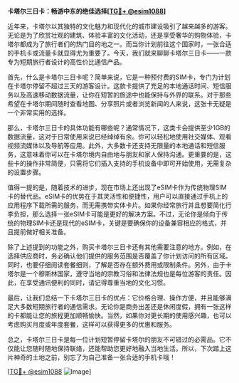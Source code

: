 **卡塔尔三日卡：畅游中东的绝佳选择[[TG💪+ @esim1088](https://t.me/s/esim1088)]**

近年来，卡塔尔以其独特的文化魅力和现代化的城市建设吸引了越来越多的游客。无论是为了欣赏壮观的建筑、体验丰富的文化活动，还是享受奢华的购物体验，卡塔尔都成为了旅行者们的热门目的地之一。而当你计划前往这个国家时，一张合适的手机卡或流量卡就显得尤为重要了。今天，我们就来聊聊卡塔尔三日卡——一款专为短期旅行者设计的高性价比通信产品。

首先，什么是卡塔尔三日卡呢？简单来说，它是一种预付费的SIM卡，专门为计划在卡塔尔停留不超过三天的游客设计。这款卡提供了充足的本地通话时间、短信服务以及高速移动数据流量，让你在短暂的旅途中也能保持与外界的联系。对于那些希望在卡塔尔期间随时查看地图、分享照片或者浏览新闻的人来说，这张卡无疑是一个非常实用的选择。

那么，卡塔尔三日卡的具体功能有哪些呢？通常情况下，这类卡会提供至少1GB的数据流量，这对于日常使用来说已经绰绰有余。你可以轻松地使用社交媒体、观看视频流媒体以及导航等应用。此外，大多数卡还支持无限量的本地通话和短信服务，这意味着你可以在卡塔尔境内自由地与朋友和家人保持沟通。更重要的是，这些卡的操作非常简便，只需将它们插入支持的手机设备中即可开始使用，无需复杂的设置步骤。

值得一提的是，随着技术的进步，现在市场上还出现了eSIM卡作为传统物理SIM卡的替代品。eSIM卡的优势在于其灵活性和便捷性，用户可以直接通过手机上的应用程序下载所需的服务，而无需携带实体卡片。如果你经常旅行并且想要简化行李负担，那么选择一张eSIM卡可能是更好的解决方案。不过，无论你是倾向于传统的物理SIM卡还是现代的eSIM卡，关键是要确保你的设备兼容相应的格式，并且提前做好相关准备。

除了上述提到的功能之外，购买卡塔尔三日卡还有其他需要注意的地方。例如，在选择供应商时，务必确认他们提供的服务范围是否覆盖了你计划访问的所有区域。同时，也要仔细阅读套餐细则，了解是否存在额外费用或限制条件。另外，由于卡塔尔是一个穆斯林国家，遵守当地的宗教习俗和法律法规也是每位游客的责任。因此，在享受通讯便利的同时，请记得尊重当地的文化习惯。

最后，让我们总结一下卡塔尔三日卡的优点：它价格合理、操作方便，并且能够满足大多数短期旅行者的通信需求。无论你是商务出差还是休闲度假，拥有一张这样的卡都能让您的旅程更加顺畅愉快。当然，如果你对更长期的使用感兴趣，也可以考虑购买月度或年度套餐，这样可以获得更多的优惠和服务。

总之，卡塔尔三日卡是每一位计划短暂停留卡塔尔的朋友不可错过的必需品。它不仅能让您随时随地保持联络，还能帮助您更好地融入当地生活。所以，下次踏上这片神奇的土地之前，别忘了为自己准备一张合适的手机卡哦！

[[TG💪+ @esim1088](https://t.me/s/esim1088) ![Image](https://i.postimg.cc/4NQfJmqS/Snipaste-2025-05-13-00-14-12.png)]